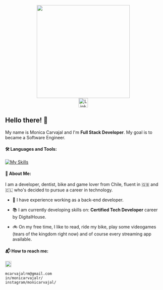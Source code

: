 <div id="header" align="center">
  <img src="https://i.pinimg.com/originals/4e/a6/7f/4ea67f666a6c9a7b217e2010d5bca1e9.png" width="300"/>
</div>
<div id="badges" align="center">
  <a href="https://www.linkedin.com/in/monicarvajalr/">
    <img src="https://cdn-icons-png.flaticon.com/256/174/174857.png" width="30" alt="LinkedIn Badge"/>
  </a>
</div>

## Hello there! 👋

My name is Monica Carvajal and I'm **Full Stack Developer**. My goal is to became a Software Engineer.
  
#### 🛠️ Languages and Tools:

[![My Skills](https://skillicons.dev/icons?i=html,css,django,docker,git,github,graphql,js,nodejs,py,ts,vscode,wordpress)](https://skillicons.dev)

#### 👾 About Me:
I am a developer, dentist, bike and game lover from Chile, fluent in :uk: and :chile: who's decided to pursue a career in technology. 

- 🔭 I have experience working as a back-end developer.
  
- 📚 I am currently developing skills on: **Certified Tech Developer** career by DigitalHouse.

- 🚲 On my free time, I like to read, ride my bike, play some videogames (tears of the kingdom right now) and of course every streaming app available.

#### 📬 How to reach me:

<img src="https://cdn4.iconfinder.com/data/icons/social-media-logos-6/512/112-gmail_email_mail-512.png" width="20" alt="email"/>

`mcarvajalrm@gmail.com`<br> 
`in/monicarvajalr/`<br> 
`instagram/monicarvajal/`

  

